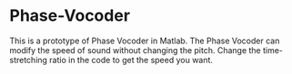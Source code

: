 # Phase-Vocoder

This is a prototype of Phase Vocoder in Matlab. The Phase Vocoder can modify the speed of sound without changing the pitch. Change the time-stretching ratio in the code to get the speed you want.
